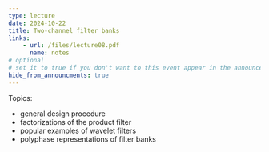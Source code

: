 ```yaml
---
type: lecture
date: 2024-10-22
title: Two-channel filter banks
links:
    - url: /files/lecture08.pdf
      name: notes
# optional
# set it to true if you don't want to this event appear in the announcements section
hide_from_announcments: true
---
```

Topics:
* general design procedure
* factorizations of the product filter
* popular examples of wavelet filters
* polyphase representations of filter banks

